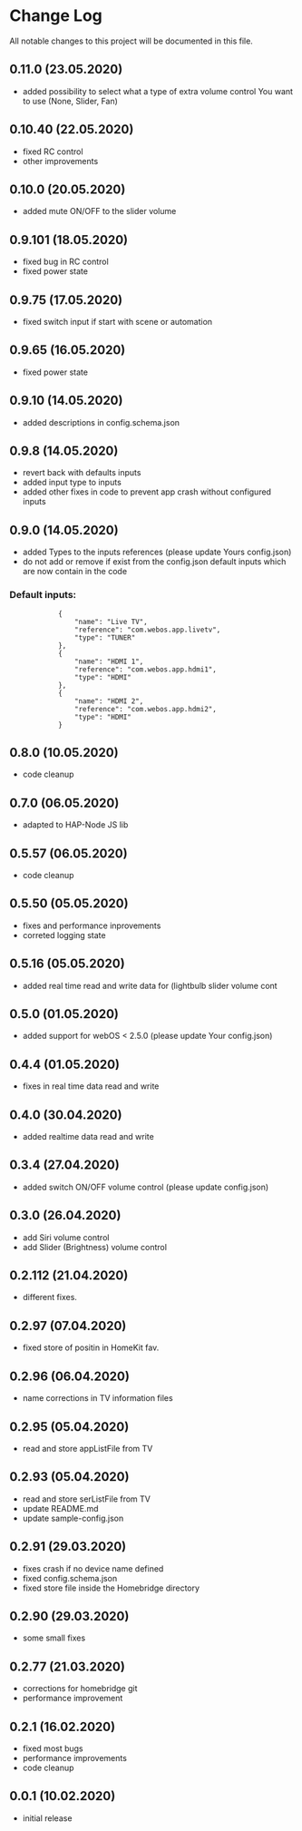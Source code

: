 # Change Log
All notable changes to this project will be documented in this file.
## 0.11.0 (23.05.2020)
- added possibility to select what a type of extra volume control You want to use (None, Slider, Fan)

## 0.10.40 (22.05.2020)
- fixed RC control
- other improvements

## 0.10.0 (20.05.2020)
- added mute ON/OFF to the slider volume

## 0.9.101 (18.05.2020)
- fixed bug in RC control
- fixed power state

## 0.9.75 (17.05.2020)
- fixed switch input if start with scene or automation

## 0.9.65 (16.05.2020) 
- fixed power state

## 0.9.10 (14.05.2020) 
- added descriptions in config.schema.json

## 0.9.8 (14.05.2020)
- revert back with defaults inputs
- added input type to inputs
- added other fixes in code to prevent app crash without configured inputs

## 0.9.0 (14.05.2020) 
- added Types to the inputs references (please update Yours config.json)
- do not add or remove if exist from the config.json default inputs which are now contain in the code 
### Default inputs:
                {
                    "name": "Live TV",
                    "reference": "com.webos.app.livetv",
                    "type": "TUNER"
                },
                {
                    "name": "HDMI 1",
                    "reference": "com.webos.app.hdmi1",
                    "type": "HDMI"
                },
                {
                    "name": "HDMI 2",
                    "reference": "com.webos.app.hdmi2",
                    "type": "HDMI"
                }

## 0.8.0 (10.05.2020) 
- code cleanup

## 0.7.0 (06.05.2020) 
- adapted to HAP-Node JS lib

## 0.5.57 (06.05.2020)
- code cleanup

## 0.5.50 (05.05.2020)
- fixes and performance inprovements
- correted logging state

## 0.5.16 (05.05.2020)
- added real time read and write data for (lightbulb slider volume cont

## 0.5.0 (01.05.2020)
- added support for webOS < 2.5.0 (please update Your config.json)

## 0.4.4 (01.05.2020)
- fixes in real time data read and write

## 0.4.0 (30.04.2020)
- added realtime data read and write

## 0.3.4 (27.04.2020)
- added switch ON/OFF volume control (please update config.json)

## 0.3.0 (26.04.2020)
- add Siri volume control
- add Slider (Brightness) volume control

## 0.2.112 (21.04.2020)
- different fixes.

## 0.2.97 (07.04.2020)
- fixed store of positin in HomeKit fav.

## 0.2.96 (06.04.2020)
- name corrections in TV information files

## 0.2.95 (05.04.2020)
- read and store appListFile from TV

## 0.2.93 (05.04.2020)
- read and store serListFile from TV
- update README.md
- update sample-config.json

## 0.2.91 (29.03.2020)
- fixes crash if no device name defined
- fixed config.schema.json
- fixed store file inside the Homebridge directory

## 0.2.90 (29.03.2020)
- some small fixes

## 0.2.77 (21.03.2020)
- corrections for homebridge git
- performance improvement

## 0.2.1 (16.02.2020)
- fixed most bugs
- performance improvements
- code cleanup

## 0.0.1 (10.02.2020)
- initial release
